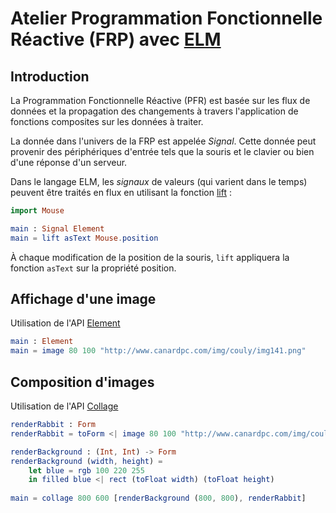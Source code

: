 # Atelier Programmation Fonctionnelle Réactive (FRP) avec [ELM](http://elm-lang.org)

## Introduction

La Programmation Fonctionnelle Réactive (PFR) est basée sur les flux de données et la propagation des changements à travers l'application de fonctions composites sur les données à traiter.

La donnée dans l'univers de la FRP est appelée *Signal*. Cette donnée peut provenir des périphériques d'entrée tels que la souris et le clavier ou bien d'une réponse d'un serveur.

Dans le langage ELM, les *signaux* de valeurs (qui varient dans le temps) peuvent être traités en flux en utilisant la fonction [lift](http://elm-lang.org/learn/Syntax.elm#lifting) :

```elm
import Mouse

main : Signal Element
main = lift asText Mouse.position
```

À chaque modification de la position de la souris, `lift` appliquera la fonction `asText` sur la propriété position.

## Affichage d'une image

Utilisation de l'API [Element](http://library.elm-lang.org/catalog/elm-lang-Elm/0.13/Graphics-Element)

```elm
main : Element
main = image 80 100 "http://www.canardpc.com/img/couly/img141.png"
```

## Composition d'images

Utilisation de l'API [Collage](http://library.elm-lang.org/catalog/elm-lang-Elm/0.13/Graphics-Collage)

```elm
renderRabbit : Form
renderRabbit = toForm <| image 80 100 "http://www.canardpc.com/img/couly/img141.png"

renderBackground : (Int, Int) -> Form
renderBackground (width, height) =
    let blue = rgb 100 220 255
    in filled blue <| rect (toFloat width) (toFloat height)
    
main = collage 800 600 [renderBackground (800, 800), renderRabbit] 
```


